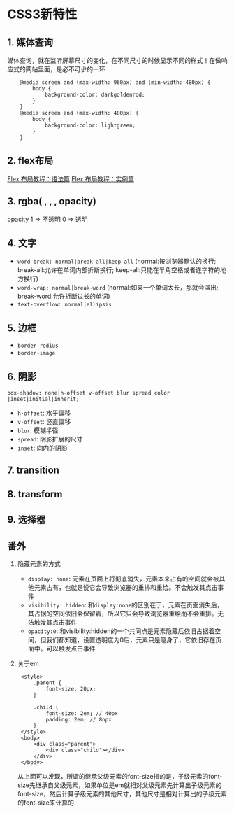 # CSS3新特性

## 1. 媒体查询

媒体查询，就在监听屏幕尺寸的变化，在不同尺寸的时候显示不同的样式！在做响应式的网站里面，是必不可少的一环

```
    @media screen and (max-width: 960px) and (min-width: 480px) {
        body {
            background-color: darkgoldenrod;
        }
    }
    @media screen and (max-width: 480px) {
        body {
            background-color: lightgreen;
        }
    }

```

## 2. flex布局

[Flex 布局教程：语法篇](http://www.ruanyifeng.com/blog/2015/07/flex-grammar.html)
[Flex 布局教程：实例篇](http://www.ruanyifeng.com/blog/2015/07/flex-examples.html)

## 3. rgba( , , , opacity)

opacity  1 => 不透明  0 => 透明


## 4. 文字
* `word-break: normal|break-all|keep-all` (normal:按浏览器默认的换行; break-all:允许在单词内部折断换行; keep-all:只能在半角空格或者连字符的地方换行)
* `word-wrap: normal|break-word` (normal:如果一个单词太长，那就会溢出; break-word:允许折断过长的单词)
* `text-overflow: normal|ellipsis`

## 5. 边框

* `border-redius`
* `border-image`

## 6. 阴影

`box-shadow: none|h-offset v-offset blur spread color |inset|initial|inherit;`

* `h-offset`: 水平偏移
* `v-offset`: 竖直偏移
* `blur`: 模糊半径
* `spread`: 阴影扩展的尺寸
* `inset`: 向内的阴影

## 7. transition


## 8. transform


## 9. 选择器


## 番外

1. 隐藏元素的方式
  
    * `display: none`: 元素在页面上将彻底消失，元素本来占有的空间就会被其他元素占有，也就是说它会导致浏览器的重排和重绘。不会触发其点击事件
    * `visibility: hidden`: 和`display:none`的区别在于，元素在页面消失后，其占据的空间依旧会保留着，所以它只会导致浏览器重绘而不会重排。无法触发其点击事件
    * `opacity:0`: 和visibility:hidden的一个共同点是元素隐藏后依旧占据着空间，但我们都知道，设置透明度为0后，元素只是隐身了，它依旧存在页面中。可以触发点击事件

2. 关于em
   
   ```
    <style>
        .parent {
            font-size: 20px;
        }

        .child {
            font-size: 2em; // 40px
            padding: 2em; // 8opx
        }
    </style>
    <body>
        <div class="parent">
            <div class="child"></div>
        </div>
    </body>
   ```

   从上面可以发现，所谓的继承父级元素的font-size指的是，子级元素的font-size先继承自父级元素，如果单位是em就相对父级元素先计算出子级元素的font-size，然后计算子级元素的其他尺寸，其他尺寸是相对计算出的子级元素的font-size来计算的
